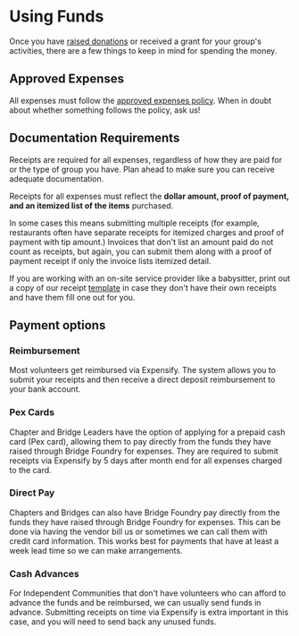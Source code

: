 # Using Funds

Once you have [raised donations](https://github.com/bridgefoundry/operations/tree/master/fundraising) or received a grant for your group's activities, there are a few things to keep in mind for spending the money.

## Approved Expenses
All expenses must follow the [approved expenses policy](https://github.com/bridgefoundry/operations/blob/master/using-funds/approved-expenses-policy.md). When in doubt about whether something follows the policy, ask us!

## Documentation Requirements
Receipts are required for all expenses, regardless of how they are paid for or the type of group you have. Plan ahead to make sure you can receive adequate documentation.

Receipts for all expenses must reflect the **dollar amount, proof of payment, and an itemized list of the items** purchased. 

In some cases this means submitting multiple receipts (for example, restaurants often have separate receipts for itemized charges and proof of payment with tip amount.) Invoices that don't list an amount paid do not count as receipts, but again, you can submit them along with a proof of payment receipt if only the invoice lists itemized detail.

If you are working with an on-site service provider like a babysitter, print out a copy of our receipt [template](https://drive.google.com/file/d/0ByFHpp-IkBaFbnBZTndCWTktcmc/view?usp=sharing) in case they don't have their own receipts and have them fill one out for you.

## Payment options

### Reimbursement
Most volunteers get reimbursed via Expensify. The system allows you to submit your receipts and then receive a direct deposit reimbursement to your bank account.

### Pex Cards
Chapter and Bridge Leaders have the option of applying for a prepaid cash card (Pex card), allowing them to pay directly from the funds they have raised through Bridge Foundry for expenses. They are required to submit receipts via Expensify by 5 days after month end for all expenses charged to the card.

### Direct Pay
Chapters and Bridges can also have Bridge Foundry pay directly from the funds they have raised through Bridge Foundry for expenses. This can be done via having the vendor bill us or sometimes we can call them with credit card information. This works best for payments that have at least a week lead time so we can make arrangements.

### Cash Advances
For Independent Communities that don't have volunteers who can afford to advance the funds and be reimbursed, we can usually send funds in advance. Submitting receipts on time via Expensify is extra important in this case, and you will need to send back any unused funds.
